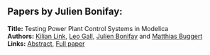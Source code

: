 <h2>Papers by Julien Bonifay:</h2>
<p>
<b>Title:</b> Testing Power Plant Control Systems in Modelica<br />
<b>Authors:</b> <a href="../authors/author_198.html">Kilian Link</a>, <a href="../authors/author_105.html">Leo Gall</a>, <a href="../authors/author_45.html">Julien Bonifay</a> and <a href="../authors/author_52.html">Matthias Buggert</a><br />
<b>Links:</b> <a href="../abstracts/abstract_112.pdf">Abstract</a>, <a href="../submissions/ECP140961067_LinkGallBonifayBuggert.pdf">Full paper</a>
</p>
